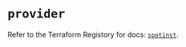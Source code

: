 # `provider`

Refer to the Terraform Registory for docs: [`spotinst`](https://registry.terraform.io/providers/spotinst/spotinst/1.125.1/docs).
